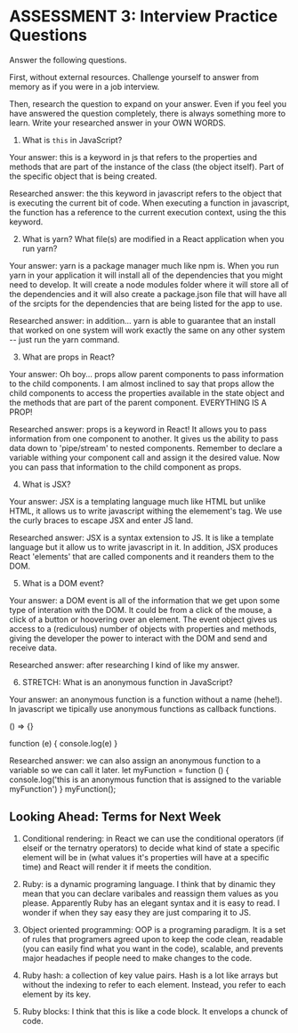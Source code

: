 # ASSESSMENT 3: Interview Practice Questions

Answer the following questions.

First, without external resources. Challenge yourself to answer from memory as if you were in a job interview.

Then, research the question to expand on your answer. Even if you feel you have answered the question completely, there is always something more to learn. Write your researched answer in your OWN WORDS.


1. What is `this` in JavaScript?

  Your answer: this is a keyword in js that refers to the properties and methods that are part of the instance of the class (the object itself). Part of the specific object that is being created.

  Researched answer: the this keyword in javascript refers to the object that is executing the current bit of code. When executing a function in javascript, the function has a reference to the current execution context, using the this keyword.



2. What is yarn? What file(s) are modified in a React application when you run yarn?

  Your answer: yarn is a package manager much like npm is. When you run yarn in your application it will install all of the dependencies that you might need to develop. It will create a node modules folder where it will store all of the dependencies and it will also create a package.json file that will have all of the srcipts for the dependencies that are being listed for the app to use.

  Researched answer: in addition... yarn is able to guarantee that an install that worked on one system will work exactly the same on any other system -- just run the yarn command.



3. What are props in React?

  Your answer: Oh boy... props allow parent components to pass information to the child components. I am almost inclined to say that props allow the child components to access the properties available in the state object and the methods that are part of the parent component. EVERYTHING IS A PROP!

  Researched answer: props is a keyword in React! It allows you to pass information from one component to another. It gives us the ability to pass data down to 'pipe/stream' to nested components. Remember to declare a variable withing your component call and assign it the desired value. Now you can pass that information to the child component as props. 



4. What is JSX?

  Your answer: JSX is a templating language much like HTML but unlike HTML, it allows us to write javascript withing the elemement's tag. We use the curly braces to escape JSX and enter JS land.

  Researched answer: JSX is a syntax extension to JS. It is like a template language but it allow us to write javascript in it. In addition, JSX produces React 'elements' that are called components and it reanders them to the DOM.



5. What is a DOM event?

  Your answer: a DOM event is all of the information that we get upon some type of interation with the DOM. It could be from a click of the mouse, a click of a button or hoovering over an element. The event object gives us access to a (rediculous) number of objects with properties and methods, giving the developer the power to interact with the DOM and send and receive data.

  Researched answer: after researching I kind of like my answer. 



6. STRETCH: What is an anonymous function in JavaScript?

  Your answer: an anonymous function is a function without a name (hehe!). In javascript we tipically use anonymous functions as callback functions.

  () => {}

  function (e) {
    console.log(e)
  }

  Researched answer: we can also assign an anonymous function to a variable so we can call it later. 
  let myFunction = function () {
    console.log('this is an anonymous function that is assigned to the variable myFunction')
  }
  myFunction();


## Looking Ahead: Terms for Next Week

1. Conditional rendering: in React we can use the conditional operators (if elseif or the ternatry operators) to decide what kind of state a specific element will be in (what values it's properties will have at a specific time) and React will render it if meets the condition.

2. Ruby: is a dynamic programing language. I think that by dinamic they mean that you can declare varibales and reassign them values as you please. Apparently Ruby has an elegant syntax and it is easy to read. I wonder if when they say easy they are just comparing it to JS.

3. Object oriented programming: OOP is a programing paradigm. It is a set of rules that programers agreed upon to keep the code clean, readable (you can easily find what you want in the code), scalable, and prevents major headaches if people need to make changes to the code.

4. Ruby hash: a collection of key value pairs. Hash is a lot like arrays but without the indexing to refer to each element. Instead, you refer to each element by its key. 

5. Ruby blocks: I think that this is like a code block. It envelops a chunck of code.
